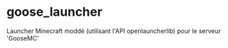 # goose_launcher
Launcher Minecraft moddé (utilisant l'API openlauncherlib) pour le serveur 'GooseMC' 
